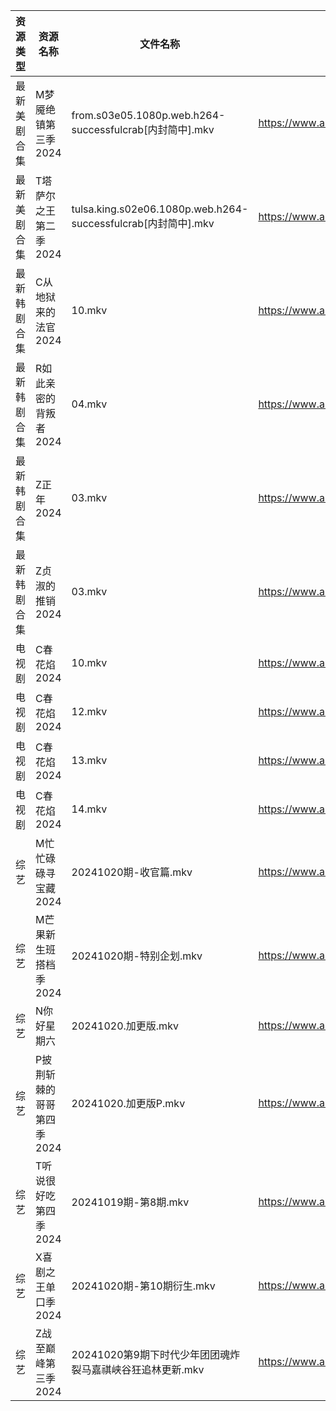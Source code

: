 | 资源类型   | 资源名称            | 文件名称                                                      | 分享链接                                 | 更新时间                |
| ------ | --------------- | --------------------------------------------------------- | ------------------------------------ | ------------------- |
| 最新美剧合集 | M梦魇绝镇第三季2024    | from.s03e05.1080p.web.h264-successfulcrab[内封简中].mkv       | https://www.alipan.com/s/eGcFxGtMg8K | 2024-10-20 16:05:44 |
| 最新美剧合集 | T塔萨尔之王第二季2024   | tulsa.king.s02e06.1080p.web.h264-successfulcrab[内封简中].mkv | https://www.alipan.com/s/wvcFbATbFwX | 2024-10-20 16:06:09 |
| 最新韩剧合集 | C从地狱来的法官2024    | 10.mkv                                                    | https://www.alipan.com/s/edr92CPHnET | 2024-10-20 00:05:10 |
| 最新韩剧合集 | R如此亲密的背叛者2024   | 04.mkv                                                    | https://www.alipan.com/s/XPaiCBQqD2E | 2024-10-20 00:05:59 |
| 最新韩剧合集 | Z正年2024         | 03.mkv                                                    | https://www.alipan.com/s/sTneuapS1wk | 2024-10-20 00:06:20 |
| 最新韩剧合集 | Z贞淑的推销2024      | 03.mkv                                                    | https://www.alipan.com/s/h5xmVkTJtTV | 2024-10-20 00:06:22 |
| 电视剧    | C春花焰2024        | 10.mkv                                                    | https://www.alipan.com/s/LUgAXFU2qtc | 2024-10-20 14:05:14 |
| 电视剧    | C春花焰2024        | 12.mkv                                                    | https://www.alipan.com/s/LUgAXFU2qtc | 2024-10-20 14:05:14 |
| 电视剧    | C春花焰2024        | 13.mkv                                                    | https://www.alipan.com/s/LUgAXFU2qtc | 2024-10-20 14:05:13 |
| 电视剧    | C春花焰2024        | 14.mkv                                                    | https://www.alipan.com/s/LUgAXFU2qtc | 2024-10-20 14:05:13 |
| 综艺     | M忙忙碌碌寻宝藏2024    | 20241020期-收官篇.mkv                                         | https://www.alipan.com/s/TtfyudAgS8v | 2024-10-20 14:06:56 |
| 综艺     | M芒果新生班搭档季2024   | 20241020期-特别企划.mkv                                        | https://www.alipan.com/s/xnGaC7WzgLK | 2024-10-20 14:07:04 |
| 综艺     | N你好星期六          | 20241020.加更版.mkv                                          | https://www.alipan.com/s/V89qnjC6T3z | 2024-10-20 14:07:08 |
| 综艺     | P披荆斩棘的哥哥第四季2024 | 20241020.加更版P.mkv                                         | https://www.alipan.com/s/94NT9iGe94e | 2024-10-20 14:07:15 |
| 综艺     | T听说很好吃第四季2024   | 20241019期-第8期.mkv                                         | https://www.alipan.com/s/nf8ZxzTQNmB | 2024-10-20 00:07:19 |
| 综艺     | X喜剧之王单口季2024    | 20241020期-第10期衍生.mkv                                      | https://www.alipan.com/s/6bB6eDj37Y6 | 2024-10-20 14:07:57 |
| 综艺     | Z战至巅峰第三季2024    | 20241020第9期下时代少年团团魂炸裂马嘉祺峡谷狂追林更新.mkv                       | https://www.alipan.com/s/5yE689QzaiL | 2024-10-20 14:08:12 |
